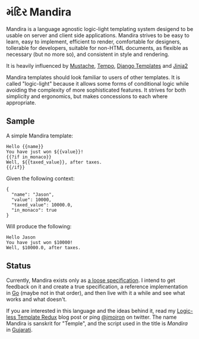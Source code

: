 # મંદિર Mandira

Mandira is a language agnostic logic-light templating system desigend to be usable on server and client side applications.  Mandira strives to be easy to learn, easy to implement, efficient to render, comfortable for designers, tollerable for developers, suitable for non-HTML documents, as flexible as necessary (but no more so), and consistent in style and rendering.

It is heavily influenced by [Mustache](http://mustache.github.com/mustache.5.html), [Tempo](http://tempojs.com/), [Django Templates](https://docs.djangoproject.com/en/dev/ref/templates/) and [Jinja2](http://jinja.pocoo.org/docs/)

Mandira templates should look familiar to users of other templates.  It is called "logic-light" because it allows some forms of conditional logic while avoiding the complexity of more sophisticated features.  It strives for both simplicity and ergonomics, but makes concessions to each where appropriate.

## Sample

A simple Mandira template:

```
Hello {{name}}
You have just won ${{value}}!
{{?if in_monaco}}
Well, ${{taxed_value}}, after taxes.
{{/if}}
```

Given the following context:

```
{
  "name": "Jason",
  "value": 10000,
  "taxed_value": 10000.0,
  "in_monaco": true
}
```

Will produce the following:

```
Hello Jason
You have just won $10000!
Well, $10000.0, after taxes.
```

## Status

Currently, Mandira exists only as [a loose specification](http://jmoiron.github.com/mandira).  I intend to get feedback on it and create a true specification, a reference implementation in [Go](http://golang.org) (maybe not in that order), and then live with it a while and see what works and what doesn't.

If you are interested in this language and the ideas behind it, read my [Logic-less Template Redux](http://jmoiron.net/blog/logicless-template-redux/) blog post or ping [@jmoiron](http://twitter/com/jmoiron) on twitter.  The name Mandira is sanskrit for "Temple", and the script used in the title is *Mandira* in [Gujarati](http://en.wikipedia.org/wiki/Gujarati_language).

